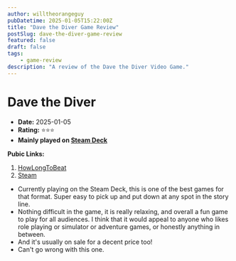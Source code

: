 ```yaml
---
author: willtheorangeguy
pubDatetime: 2025-01-05T15:22:00Z
title: "Dave the Diver Game Review"
postSlug: dave-the-diver-game-review
featured: false
draft: false
tags:
    - game-review
description: "A review of the Dave the Diver Video Game."
---
```


# Dave the Diver

-   **Date:** 2025-01-05
-   **Rating:** ⭐⭐⭐
-   **Mainly played on [Steam Deck](https://store.steampowered.com/steamdeck)**

**Pubic Links:**

1. [HowLongToBeat](https://howlongtobeat.com/game/115577/reviews/u-lcskid/1)
2. [Steam](https://steamcommunity.com/id/lcskid/recommended/1868140?snr=1_5_9__402)

-   Currently playing on the Steam Deck, this is one of the best games for that format. Super easy to pick up and put down at any spot in the story line.
-   Nothing difficult in the game, it is really relaxing, and overall a fun game to play for all audiences. I think that it would appeal to anyone who likes role playing or simulator or adventure games, or honestly anything in between.
-   And it's usually on sale for a decent price too!
-   Can't go wrong with this one.
